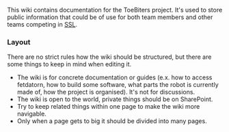 This wiki contains documentation for the ToeBiters project. It's used to store public information that could be of use for both team members and other teams competing in [SSL](https://ssl.robocup.org/).

### Layout
There are no strict rules how the wiki should be structured, but there are some things to keep in mind when editing it.
- The wiki is for concrete documentation or guides (e.x. how to access fetdatorn, how to build some software, what parts the robot is currently made of, how the project is organised). It's not for discussions.
- The wiki is open to the world, private things should be on SharePoint.
- Try to keep related things within one page to make the wiki more navigable.
- Only when a page gets to big it should be divided into many pages.